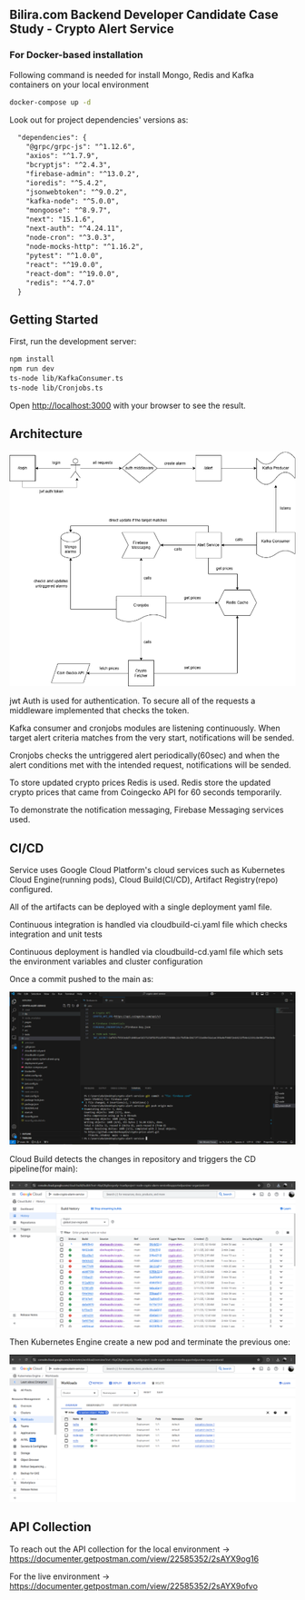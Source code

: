 ## Bilira.com Backend Developer Candidate Case Study - Crypto Alert Service 

### For Docker-based installation

Following command is needed for install Mongo, Redis and Kafka containers on your local environment

```bash
docker-compose up -d
```

Look out for project dependencies' versions as:

```
  "dependencies": {
    "@grpc/grpc-js": "^1.12.6",
    "axios": "^1.7.9",
    "bcryptjs": "^2.4.3",
    "firebase-admin": "^13.0.2",
    "ioredis": "^5.4.2",
    "jsonwebtoken": "^9.0.2",
    "kafka-node": "^5.0.0",
    "mongoose": "^8.9.7",
    "next": "15.1.6",
    "next-auth": "^4.24.11",
    "node-cron": "^3.0.3",
    "node-mocks-http": "^1.16.2",
    "pytest": "^1.0.0",
    "react": "^19.0.0",
    "react-dom": "^19.0.0",
    "redis": "^4.7.0"
  }
```

## Getting Started

First, run the development server:

```bash
npm install
npm run dev
ts-node lib/KafkaConsumer.ts
ts-node lib/Cronjobs.ts
```

Open [http://localhost:3000](http://localhost:3000) with your browser to see the result.

## Architecture

![Architecture](./readme_assets/crypto-alarm-system.drawio.png)

jwt Auth is used for authentication. To secure all of the requests a middleware implemented that checks the token.

Kafka consumer and cronjobs modules are listening continuously. When target alert criteria matches from the very start, notifications will be sended.

Cronjobs checks the untriggered alert periodically(60sec) and when the alert conditions met with the intended request, notifications will be sended.

To store updated crypto prices Redis is used. Redis store the updated crypto prices that came from Coingecko API for 60 seconds temporarily.

To demonstrate the notification messaging, Firebase Messaging services used.

## CI/CD

Service uses Google Cloud Platform's cloud services such as Kubernetes Cloud Engine(running pods), Cloud Build(CI/CD), Artifact Registry(repo) configured.

All of the artifacts can be deployed with a single deployment yaml file.

Continuous integration is handled via cloudbuild-ci.yaml file which checks integration and unit tests

Continuous deployment is handled via cloudbuild-cd.yaml file which sets the environment variables and cluster configuration

Once a commit pushed to the main as:

![commit](./readme_assets/commit-push.PNG)

Cloud Build detects the changes in repository and triggers the CD pipeline(for main):

![build](./readme_assets/cloud-build.PNG)

Then Kubernetes Engine create a new pod and terminate the previous one:

![kubernetes](./readme_assets/kubernetes-engine.PNG)

## API Collection

To reach out the API collection for the local environment -> https://documenter.getpostman.com/view/22585352/2sAYX9og16 

For the live environment -> https://documenter.getpostman.com/view/22585352/2sAYX9ofvo 

